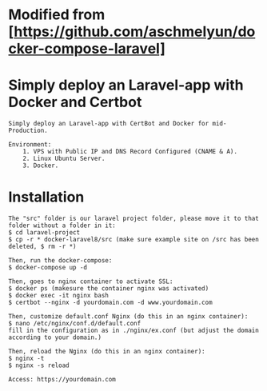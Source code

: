 # Modified from [https://github.com/aschmelyun/docker-compose-laravel]
# Simply deploy an Laravel-app with Docker and Certbot
    Simply deploy an Laravel-app with CertBot and Docker for mid-Production.
```Environment:
Environment:
    1. VPS with Public IP and DNS Record Configured (CNAME & A).
    2. Linux Ubuntu Server.
    3. Docker.
```

# Installation
```
The "src" folder is our laravel project folder, please move it to that folder without a folder in it:
$ cd laravel-project
$ cp -r * docker-laravel8/src (make sure example site on /src has been deleted, $ rm -r *)

Then, run the docker-compose:
$ docker-compose up -d

Then, goes to nginx container to activate SSL:
$ docker ps (makesure the container nginx was activated)
$ docker exec -it nginx bash
$ certbot --nginx -d yourdomain.com -d www.yourdomain.com

Then, customize default.conf Nginx (do this in an nginx container):
$ nano /etc/nginx/conf.d/default.conf
fill in the configuration as in ./nginx/ex.conf (but adjust the domain according to your domain.)

Then, reload the Nginx (do this in an nginx container):
$ nginx -t
$ nginx -s reload

Access: https://yourdomain.com
```

